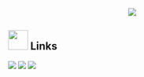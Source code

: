 <div align="center">
<img max-width="800" src="https://cdn.discordapp.com/attachments/904511492358037506/1139545318673879213/1162004-garden-house-green-village-multiple-display-Studio-Ghibli-jungle-path-Porco-Rosso-gazebo-tree-flower.jpg"/>
</div>

## <img height="40" src="https://25.media.tumblr.com/a3e236c93c6c76f09a97bfa2f039dbbd/tumblr_mronq43r9u1sf31zro1_500.gif"/> Links
[![](https://img.shields.io/badge/-instagram-515BD4?style=flat-square)](https://www.instagram.com/_tr4shkid/)
[![](https://img.shields.io/badge/-twitter-1C9CEA?style=flat-square)](https://twitter.com/wheresshinji)
[![](https://img.shields.io/badge/-discord-7289D7?style=flat-square)](https://discord.com/users/548263440389636098)
